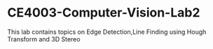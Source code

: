 # CE4003-Computer-Vision-Lab2
This lab contains topics on Edge Detection,Line Finding using Hough Transform and 3D Stereo
